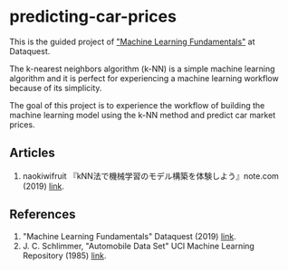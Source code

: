 # predicting-car-prices
This is the guided project of ["Machine Learning Fundamentals"](https://app.dataquest.io/course/machine-learning-fundamentals) at Dataquest.

The k-nearest neighbors algorithm (k-NN) is a simple machine learning algorithm and it is perfect for experiencing a machine learning workflow because of its simplicity.

The goal of this project is to experience the workflow of building the machine learning model using the k-NN method and predict car market prices.

## Articles
1. naokiwifruit 『kNN法で機械学習のモデル構築を体験しよう』note.com (2019) [link](https://note.com/naokiwifruit/n/n3fed67a1b3d0).

## References
1. "Machine Learning Fundamentals" Dataquest (2019) [link](https://app.dataquest.io/course/machine-learning-fundamentals).
2. J. C. Schlimmer, "Automobile Data Set" UCI Machine Learning Repository (1985) [link](https://archive.ics.uci.edu/ml/datasets/automobile).